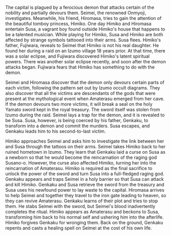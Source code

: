 <!-- Onmyoji II (2003) -->

The capital is plagued by a ferocious demon that attacks certain of the nobility and partially devours them. Seimei, the renowned Onmyoji, investigates. Meanwhile, his friend, Hiromasa, tries to gain the attention of the beautiful tomboy princess, Himiko. One day Himiko and Hiromasa entertain Susa, a vagrant boy found outside Himiko's house that happens to be a talented musician. While playing for Himiko, Susa and Himiko are both affected by strange symbols tattooed into their arms. Susa flees. Himiko's father, Fujiwara, reveals to Seimei that Himiko is not his real daughter. He found her during a raid on an Izumo village 18 years prior. At that time, there was a solar eclipse, and Fujiwara discovered Himiko's latent spiritual powers. There was another solar eclipse recently, and soon after the demon attacks began. Fujiwara fears that Himiko has something to do with the demon.

Seimei and Hiromasa discover that the demon only devours certain parts of each victim, following the pattern set out by Izumo occult diagrams. They also discover that all the victims are descendants of the gods that were present at the mythological event when Amaterasu emerged from her cave. If the demon devours two more victims, it will break a seal on the holy Yamato sword kept in the royal treasury. The sword itself was stolen from Izumo during the raid. Seimei lays a trap for the demon, and it is revealed to be Susa. Susa, however, is being coerced by his father, Genkaku, to transform into a demon and commit the murders. Susa escapes, and Genkaku leads him to his second-to-last victim.

Himiko approaches Seimei and asks him to investigate the link between her and Susa through the tattoos on their arms. Seimei takes Himiko back to her ruined hometown in Izumo. They learn that Genkaku laid a curse on Susa as a newborn so that he would become the reincarnation of the raging god Susano-o. However, the curse also affected Himiko, turning her into the reincarnation of Amaterasu. Himiko is required as the final sacrifice to unlock the power of the sword and turn Susa into a full-fledged raging god. Genkaku appears and traps Seimei in a holy barrier so that Susa can attack and kill Himiko. Genkaku and Susa retrieve the sword from the treasury and Susa uses his newfound power to lay waste to the capital. Hiromasa arrives to help Seimei and together they travel to the iron gate leading to heaven, so they can revive Amaterasu. Genkaku learns of their plot and tries to stop them. He stabs Seimei with the sword, but Seimei's blood inadvertently completes the ritual. Himiko appears as Amaterasu and beckons to Susa, transforming him back to his normal self and ushering him into the afterlife. Himiko forgives Genkaku for wronging them. Back on the ground, Genkaku repents and casts a healing spell on Seimei at the cost of his own life.